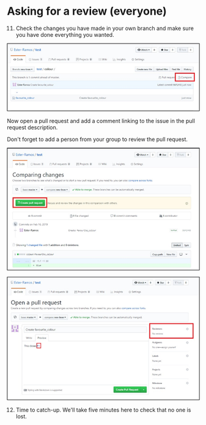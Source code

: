 # Asking for a review (everyone)

11. Check the changes you have made in your own branch and make sure you have done everything you wanted.

![compare](images/compare.jpg)

Now open a pull request and add a comment linking to the issue in the pull request description.

Don't forget to add a person from your group to review the pull request.

![create pull request](images/create_pull_request.jpg)

![open_pull_request](images/open_pull_request.jpg)


12. Time to catch-up. We'll take five minutes here to check that no one is lost.
